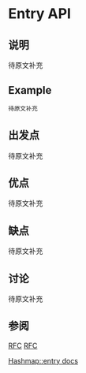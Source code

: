# Entry API

## 说明

待原文补充



## Example

```rust
待原文补充
```

## 出发点

待原文补充

## 优点

待原文补充

## 缺点

待原文补充

## 讨论

待原文补充

## 参阅

[RFC](https://github.com/rust-lang/rfcs/blob/master/text/0216-collection-views.md)
[RFC](https://github.com/rust-lang/rfcs/blob/8e2d3a3341da533f846f61f10335b72c9a9f4740/text/0921-entry_v3.md)

[Hashmap::entry docs](https://doc.rust-lang.org/std/collections/struct.HashMap.html#method.entry)
